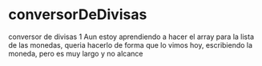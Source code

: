 # conversorDeDivisas
conversor de divisas 1
Aun estoy aprendiendo a hacer el array para la lista de las monedas, queria hacerlo de forma que lo vimos hoy, escribiendo la moneda, pero es muy largo y no alcance
